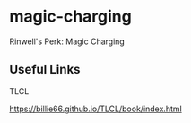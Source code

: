 # magic-charging
Rinwell's Perk: Magic Charging

## Useful Links

TLCL

https://billie66.github.io/TLCL/book/index.html

